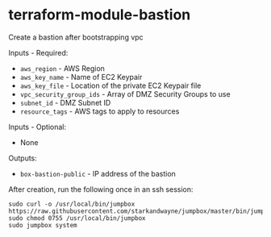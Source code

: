# terraform-module-bastion
Create a bastion after bootstrapping vpc


Inputs - Required:

 - `aws_region` - AWS Region
 - `aws_key_name` - Name of EC2 Keypair
 - `aws_key_file` - Location of the private EC2 Keypair file
 - `vpc_security_group_ids` -  Array of DMZ Security Groups to use
 - `subnet_id` - DMZ Subnet ID
 - `resource_tags` -  AWS tags to apply to resources

Inputs - Optional: 

 - None

Outputs:

 - `box-bastion-public` - IP address of the bastion

After creation, run the following once in an ssh session:

```
sudo curl -o /usr/local/bin/jumpbox https://raw.githubusercontent.com/starkandwayne/jumpbox/master/bin/jumpbox
sudo chmod 0755 /usr/local/bin/jumpbox
sudo jumpbox system
```


